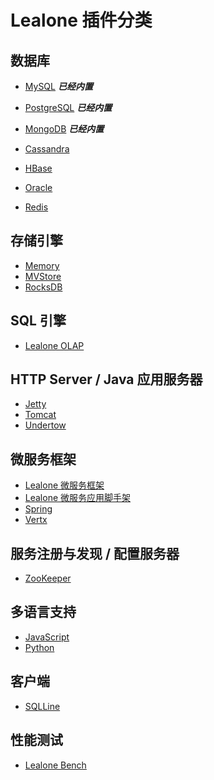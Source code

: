 # Lealone 插件分类

## 数据库

  * [MySQL](https://github.com/lealone/Lealone/tree/master/lealone-plugins/mysql) <i><b>已经内置</b></i>
  * [PostgreSQL](https://github.com/lealone/Lealone/tree/master/lealone-plugins/postgresql) <i><b>已经内置</b></i>
  * [MongoDB](https://github.com/lealone/Lealone/tree/master/lealone-plugins/mongo) <i><b>已经内置</b></i>

  * [Cassandra](https://github.com/lealone-plugins/lealone-cassandra)
  * [HBase](https://github.com/lealone-plugins/lealone-hbase)
  * [Oracle](https://github.com/lealone-plugins/lealone-oracle)
  * [Redis](https://github.com/lealone-plugins/lealone-redis)


## 存储引擎

  * [Memory](https://github.com/lealone-plugins/lealone-memory)
  * [MVStore](https://github.com/lealone-plugins/lealone-mvstore)
  * [RocksDB](https://github.com/lealone-plugins/lealone-rocksdb)


## SQL 引擎

  * [Lealone OLAP](https://github.com/lealone-plugins/lealone-olap)


## HTTP Server / Java 应用服务器

  * [Jetty](https://github.com/lealone-plugins/lealone-jetty)
  * [Tomcat](https://github.com/lealone-plugins/lealone-tomcat)
  * [Undertow](https://github.com/lealone-plugins/lealone-undertow)


## 微服务框架

  * [Lealone 微服务框架](https://github.com/lealone-plugins/lealone-service)
  * [Lealone 微服务应用脚手架](https://github.com/lealone-plugins/lealone-create-app)
  * [Spring](https://github.com/lealone-plugins/lealone-spring)
  * [Vertx](https://github.com/lealone-plugins/lealone-vertx)


## 服务注册与发现 / 配置服务器

  * [ZooKeeper](https://github.com/lealone-plugins/lealone-zookeeper)


## 多语言支持

  * [JavaScript](https://github.com/lealone-plugins/lealone-javascript)
  * [Python](https://github.com/lealone-plugins/lealone-python)


## 客户端

  * [SQLLine](https://github.com/lealone-plugins/lealone-sqlline)


## 性能测试

  * [Lealone Bench](https://github.com/lealone-plugins/lealone-bench)



